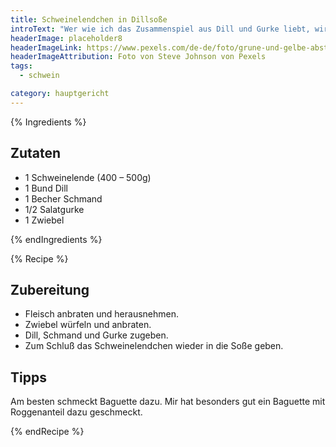 ```yaml
---
title: Schweinelendchen in Dillsoße
introText: "Wer wie ich das Zusammenspiel aus Dill und Gurke liebt, wird dieses Gericht schnell vergöttern."
headerImage: placeholder8
headerImageLink: https://www.pexels.com/de-de/foto/grune-und-gelbe-abstrakte-malerei-4943165/
headerImageAttribution: Foto von Steve Johnson von Pexels
tags:
  - schwein

category: hauptgericht
---
```


{% Ingredients %}

## Zutaten

- 1 Schweinelende (400 – 500g)
- 1 Bund Dill
- 1 Becher Schmand
- 1/2 Salatgurke
- 1 Zwiebel

{% endIngredients %}

{% Recipe %}

## Zubereitung

- Fleisch anbraten und herausnehmen.
- Zwiebel würfeln und anbraten.
- Dill, Schmand und Gurke zugeben.
- Zum Schluß das Schweinelendchen wieder in die Soße geben.

## Tipps

Am besten schmeckt Baguette dazu. Mir hat besonders gut ein Baguette mit Roggenanteil dazu geschmeckt.

{% endRecipe %}
